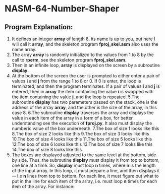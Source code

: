 # NASM-64-Number-Shaper

## Program Explanation:
1. It defines an integer **array** of length 8, its name is up to you, but here I will call it **array**, and the skeleton program **fproj_skel.asm** also uses the name array.
2. The array **array** is randomly initialized to the values from 1 to 8 by the call to **rperm**, see the skeleton program **fproj_skel.asm**.
3. Then in an infinite loop, **array** is displayed on the screen by a subroutine **display**.
4. At the bottom of the screen the user is prompted to either enter a pair of values **i** and **j** from the range 1 to 8 or 0.
If 0 is enter, the loop is terminated, and then the program terminates.
If a pair of values **i** and **j** is entered, then in **array** the item containing the value **i** is swapped with the item containing the value **j**, and the loop is repeated.
5.The subroutine **display** has two parameters passed on the stack, one is the address of the array **array**, and the other is the size of the array, in this case 8.
6.The subroutine **display** traverses the array and displays the value in each item of the array in a form of a box, for better understanding see the execution of **fproj.py**. It also must display the numberic value of the box underneath.
7.The box of size 1 looks like this
8.The box of size 2 looks like this
9.The box of size 3 looks like this
10.The box of size 4 looks like this
11.The box of size 5 looks like this
12.The box of size 6 looks like this
13.The box of size 7 looks like this
14.The box of size 8 looks like this
15. The boxes are displayed adjusted to the same level at the bottom, side by side. Thus, the subroutine **display** must display it from top to bottom, one line at a time. So, **display** must loop **n** times, where **n** is the length of the input array. In this loop, it must prepare a line, and then displays it -- i.e **n** lines from top to bottom. For each line, it must figure out what to put in the line for each item of the array, i.e. must loop **n** times for each item of the array. For instance:

